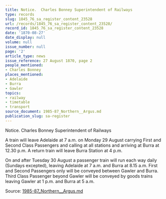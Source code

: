 ```yaml
---
title: Notice.  Charles Bonney Superintendent of Railways
type: records
slug: 1845_76_sa_register_content_23528
url: /records/1845_76_sa_register_content_23528/
record_id: 1845_76_sa_register_content_23528
date: '1870-08-27'
date_display: null
volume: null
issue_number: null
page: '2'
article_type: news
issue_reference: 27 August 1870, page 2
people_mentioned:
- Charles Bonney
places_mentioned:
- Adelaide
- Burra
- Gawler
topics:
- railway
- timetable
- transport
source_document: 1985-87_Northern__Argus.md
publication_slug: sa-register
---
```


Notice.  Charles Bonney Superintendent of Railways

A train will leave Adelaide at 7 a.m. on Monday 29 August carrying First and Second Class Passengers and calling at all stations and arriving at Burra at 12.30 p.m.  A return train will leave Burra Station at 4 p.m.

On and after Tuesday 30 August a passenger train will run each way daily (Sundays excepted), leaving Adelaide at 7 a.m. and Burra at 8.15 a.m.  First and Second Passengers only will be conveyed between Gawler and Burra.  Third Class Passenger beyond Gawler will be conveyed by goods trains leaving Gawler at 1 p.m. and Burra at 5 a.m.

Source: [1985-87_Northern__Argus.md](/downloads/markdown/1985-87_Northern__Argus.md)
